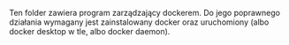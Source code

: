 Ten folder zawiera program zarządzający dockerem. Do jego poprawnego działania wymagany jest zainstalowany docker oraz uruchomiony (albo docker desktop w tle, albo docker daemon).